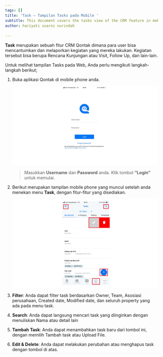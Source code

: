 ```yaml
---
tags: []
title: 'Task – Tampilan Tasks pada Mobile '
subtitle: This document covers the tasks view of the CRM feature in mobile apps
author: hariyati suarni nurindah

---
```

**Task** merupakan sebuah fitur CRM Qontak dimana para user bisa mencantumkan dan melaporkan kegiatan yang mereka lakukan. Kegiatan tersebut bisa berupa Rencana Kunjungan atau Visit, Follow Up, dan lain-lain.

Untuk melihat tampilan Tasks pada Web, Anda perlu mengikuti langkah-langkah berikut;

1. Buka aplikasi Qontak di mobile phone anda.

   ![](/uploads/kontakmobile.PNG)

   > Masukkan **Username** dan **Password** anda. Klik tombol **“Login”** untuk memulai.
2. Berikut merupakan tampilan mobile phone yang muncul setelah anda menekan menu **Task**, dengan fitur-fitur yang disediakan.

   ![](/uploads/taskmobile.PNG)
3. **Filter**: Anda dapat filter task berdasarkan Owner, Team, Asosiasi perusahaan, Created date, Modified date, dan seluruh property yang ada pada menu task.
4. **Search**: Anda dapat langsung mencari task yang diinginkan dengan menuliskan Nama atau detail lain
5. **Tambah Task**: Anda dapat menambahkan task baru dari tombol ini, dengan memilih Tambah task atau Upload File.
6. **Edit & Delete**: Anda dapat melakukan perubahan atau menghapus task dengan tombol di atas.